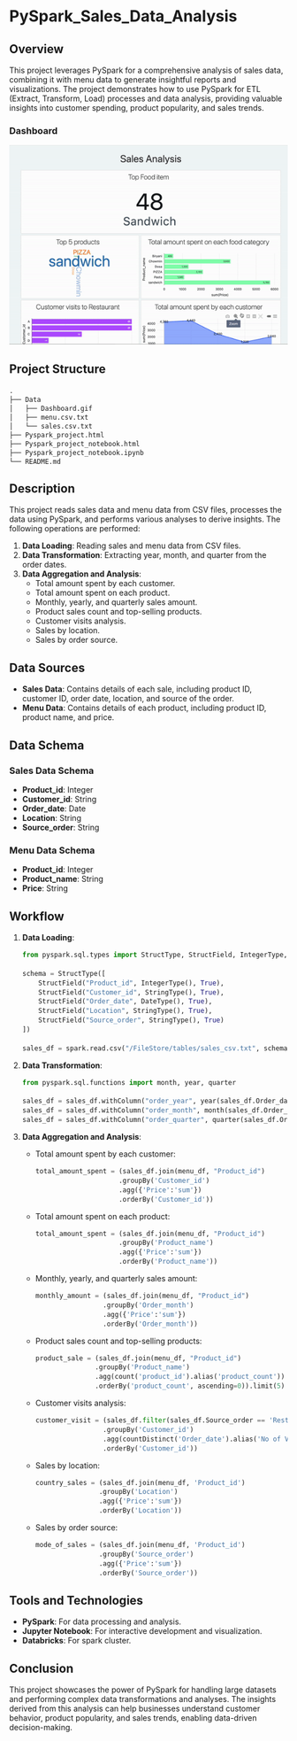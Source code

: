 # PySpark_Sales_Data_Analysis

## Overview

This project leverages PySpark for a comprehensive analysis of sales data, combining it with menu data to generate insightful reports and visualizations. The project demonstrates how to use PySpark for ETL (Extract, Transform, Load) processes and data analysis, providing valuable insights into customer spending, product popularity, and sales trends.

### Dashboard
![Dashboard](https://github.com/Naga-Manohar-Y/PySpark_Sales_Data_Analysis/blob/main/Data/Dashboard.gif)

## Project Structure

```
.
├── Data
│   ├── Dashboard.gif
│   ├── menu.csv.txt
│   └── sales.csv.txt
├── Pyspark_project.html
├── Pyspark_project_notebook.html
├── Pyspark_project_notebook.ipynb
└── README.md
```

## Description

This project reads sales data and menu data from CSV files, processes the data using PySpark, and performs various analyses to derive insights. The following operations are performed:

1. **Data Loading**: Reading sales and menu data from CSV files.
2. **Data Transformation**: Extracting year, month, and quarter from the order dates.
3. **Data Aggregation and Analysis**:
   - Total amount spent by each customer.
   - Total amount spent on each product.
   - Monthly, yearly, and quarterly sales amount.
   - Product sales count and top-selling products.
   - Customer visits analysis.
   - Sales by location.
   - Sales by order source.

## Data Sources

- **Sales Data**: Contains details of each sale, including product ID, customer ID, order date, location, and source of the order.
- **Menu Data**: Contains details of each product, including product ID, product name, and price.

## Data Schema

### Sales Data Schema
- **Product_id**: Integer
- **Customer_id**: String
- **Order_date**: Date
- **Location**: String
- **Source_order**: String

### Menu Data Schema
- **Product_id**: Integer
- **Product_name**: String
- **Price**: String

## Workflow

1. **Data Loading**:
    ```python
    from pyspark.sql.types import StructType, StructField, IntegerType, StringType, DateType

    schema = StructType([
        StructField("Product_id", IntegerType(), True),
        StructField("Customer_id", StringType(), True),
        StructField("Order_date", DateType(), True),
        StructField("Location", StringType(), True),
        StructField("Source_order", StringType(), True)
    ])

    sales_df = spark.read.csv("/FileStore/tables/sales_csv.txt", schema=schema)
    ```

2. **Data Transformation**:
    ```python
    from pyspark.sql.functions import month, year, quarter

    sales_df = sales_df.withColumn("order_year", year(sales_df.Order_date))
    sales_df = sales_df.withColumn("order_month", month(sales_df.Order_date))
    sales_df = sales_df.withColumn("order_quarter", quarter(sales_df.Order_date))
    ```

3. **Data Aggregation and Analysis**:
    - Total amount spent by each customer:
        ```python
        total_amount_spent = (sales_df.join(menu_df, "Product_id")
                             .groupBy('Customer_id')
                             .agg({'Price':'sum'})
                             .orderBy('Customer_id'))
        ```

    - Total amount spent on each product:
        ```python
        total_amount_spent = (sales_df.join(menu_df, "Product_id")
                             .groupBy('Product_name')
                             .agg({'Price':'sum'})
                             .orderBy('Product_name'))
        ```

    - Monthly, yearly, and quarterly sales amount:
        ```python
        monthly_amount = (sales_df.join(menu_df, "Product_id")
                         .groupBy('Order_month')
                         .agg({'Price':'sum'})
                         .orderBy('Order_month'))
        ```

    - Product sales count and top-selling products:
        ```python
        product_sale = (sales_df.join(menu_df, "Product_id")
                       .groupBy('Product_name')
                       .agg(count('product_id').alias('product_count'))
                       .orderBy('product_count', ascending=0)).limit(5)
        ```

    - Customer visits analysis:
        ```python
        customer_visit = (sales_df.filter(sales_df.Source_order == 'Restaurant')
                         .groupBy('Customer_id')
                         .agg(countDistinct('Order_date').alias('No of Visits'))
                         .orderBy('Customer_id'))
        ```

    - Sales by location:
        ```python
        country_sales = (sales_df.join(menu_df, 'Product_id')
                        .groupBy('Location')
                        .agg({'Price':'sum'})
                        .orderBy('Location'))
        ```

    - Sales by order source:
        ```python
        mode_of_sales = (sales_df.join(menu_df, 'Product_id')
                        .groupBy('Source_order')
                        .agg({'Price':'sum'})
                        .orderBy('Source_order'))
        ```

## Tools and Technologies

- **PySpark**: For data processing and analysis.
- **Jupyter Notebook**: For interactive development and visualization.
- **Databricks**: For spark cluster.

## Conclusion

This project showcases the power of PySpark for handling large datasets and performing complex data transformations and analyses. The insights derived from this analysis can help businesses understand customer behavior, product popularity, and sales trends, enabling data-driven decision-making.
